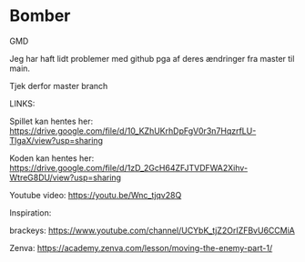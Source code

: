 # Bomber
GMD


Jeg har haft lidt problemer med github pga af deres ændringer fra master til main. 

Tjek derfor master branch

LINKS:

Spillet kan hentes her:
https://drive.google.com/file/d/10_KZhUKrhDpFgV0r3n7HqzrfLU-TlgaX/view?usp=sharing

Koden kan hentes her: 
https://drive.google.com/file/d/1zD_2GcH64ZFJTVDFWA2Xihv-WtreG8DU/view?usp=sharing

Youtube video: 
https://youtu.be/Wnc_tjqv28Q

Inspiration:

brackeys:
https://www.youtube.com/channel/UCYbK_tjZ2OrIZFBvU6CCMiA

Zenva:
https://academy.zenva.com/lesson/moving-the-enemy-part-1/

